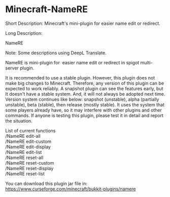 # Minecraft-NameRE
Short Description: 
Minecraft's mini-plugin for easier name edit or redirect.

Long Description: 

NameRE

Note: Some descriptions using DeepL Translate.

NameRE is mini-plugin for  easier name edit or redirect in spigot multi-server plugin.

It is recommended to use a stable plugin.
However, this plugin does not make big changes to Minecraft.
Therefore, any version of this plugin can be expected to work reliably.
A snapshot plugin can see the features early, but It doesn't have a stable system. And, it will not always be adopted next time.
Version system continues like below: snapshot (unstable), alpha (partially unstable), beta (stable), then release (mostly stable).
It uses the system that some players already have, so it may interfere with other plugins and other commands. If anyone is testing this plugin, please test it in detail and report the situation.



List of current functions
<commands>  
/NameRE edit-all <PlayerName> <AfterName>  
/NameRE edit-custom <PlayerName> <AfterName>  
/NameRE edit-display <PlayerName> <AfterName>  
/NameRE edit-list <PlayerName> <AfterName>  
/NameRE reset-all <PlayerName>  
/NameRE reset-custom <PlayerName>  
/NameRE reset-display <PlayerName>  
/NameRE reset-list <PlayerName>

You can download this plugin jar file in: https://www.curseforge.com/minecraft/bukkit-plugins/namere
